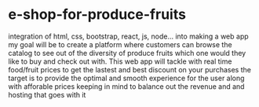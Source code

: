 # e-shop-for-produce-fruits
integration of html, css, bootstrap, react, js, node... into making a web app
my goal will be to create a platform where customers can browse the catalog to see out of the diversity of produce fruits which one would they like to buy and check out with.
This web app will tackle with real time food/fruit prices to get the lastest and best discount on your purchases 
the target is to provide the optimal and smooth experience for the user along with afforable prices keeping in mind to balance out the revenue and and hosting that goes with it 



